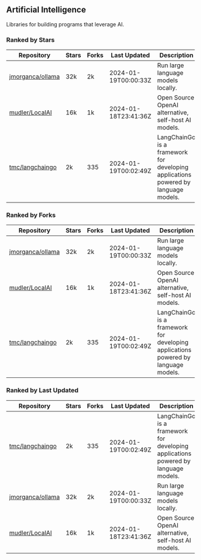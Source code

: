 ## Artificial Intelligence

Libraries for building programs that leverage AI.

### Ranked by Stars

| Repository | Stars | Forks | Last Updated | Description | 
|------------|-------|-------|--------------|-------------|
| [jmorganca/ollama](https://github.com/jmorganca/ollama) | 32k | 2k | 2024-01-19T00:00:33Z |  Run large language models locally. |
| [mudler/LocalAI](https://github.com/mudler/LocalAI) | 16k | 1k | 2024-01-18T23:41:36Z |  Open Source OpenAI alternative, self-host AI models. |
| [tmc/langchaingo](https://github.com/tmc/langchaingo) | 2k | 335 | 2024-01-19T00:02:49Z |  LangChainGo is a framework for developing applications powered by language models. |

### Ranked by Forks

| Repository | Stars | Forks | Last Updated | Description | 
|------------|-------|-------|--------------|-------------|
| [jmorganca/ollama](https://github.com/jmorganca/ollama) | 32k | 2k | 2024-01-19T00:00:33Z |  Run large language models locally. |
| [mudler/LocalAI](https://github.com/mudler/LocalAI) | 16k | 1k | 2024-01-18T23:41:36Z |  Open Source OpenAI alternative, self-host AI models. |
| [tmc/langchaingo](https://github.com/tmc/langchaingo) | 2k | 335 | 2024-01-19T00:02:49Z |  LangChainGo is a framework for developing applications powered by language models. |

### Ranked by Last Updated

| Repository | Stars | Forks | Last Updated | Description | 
|------------|-------|-------|--------------|-------------|
| [tmc/langchaingo](https://github.com/tmc/langchaingo) | 2k | 335 | 2024-01-19T00:02:49Z |  LangChainGo is a framework for developing applications powered by language models. |
| [jmorganca/ollama](https://github.com/jmorganca/ollama) | 32k | 2k | 2024-01-19T00:00:33Z |  Run large language models locally. |
| [mudler/LocalAI](https://github.com/mudler/LocalAI) | 16k | 1k | 2024-01-18T23:41:36Z |  Open Source OpenAI alternative, self-host AI models. |

